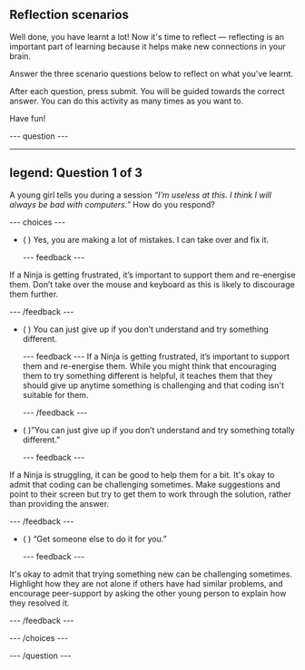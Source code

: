 ## Reflection scenarios

Well done, you have learnt a lot! Now it's time to reflect — reflecting is an important part of learning because it helps make new connections in your brain.


Answer the three scenario questions below to reflect on what you've learnt.

After each question, press submit. You will be guided towards the correct answer. You can do this activity as many times as you want to.

Have fun!

--- question ---

---
legend: Question 1 of 3
---

A young girl tells you during a session *“I’m useless at this. I think I will always be bad with computers.”* How do you respond?

--- choices ---


- ( ) Yes, you are making a lot of mistakes. I can take over and fix it.


  --- feedback ---

If a Ninja is getting frustrated, it’s important to support them and re-energise them. Don’t take over the mouse and keyboard as this is likely to discourage them further.

  --- /feedback ---


- ( ) You can just give up if you don’t understand and try something different.

  --- feedback ---
If a Ninja is getting frustrated, it’s important to support them and re-energise them. While you might think that encouraging them to try something different is helpful, it teaches them that they should give up anytime something is challenging and that coding isn't suitable for them. 

  --- /feedback ---

- ( )”You can just give up if you don’t understand and try something totally different.”

  --- feedback ---
  

If a Ninja is struggling, it can be good to help them for a bit. It's okay to admit that coding can be challenging sometimes. Make suggestions and point to their screen but try to get them to work through the solution, rather than providing the answer.

  --- /feedback ---

- ( ) “Get someone else to do it for you.”

  --- feedback ---

It's okay to admit that trying something new can be challenging sometimes. Highlight how they are not alone if others have had similar problems, and encourage peer-support by asking the other young person to explain how they resolved it.


  --- /feedback ---

--- /choices ---

--- /question ---
